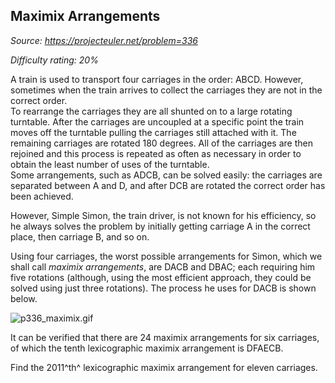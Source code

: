 Maximix Arrangements
--------------------

*Source: https://projecteuler.net/problem=336*


*Difficulty rating: 20%*

A train is used to transport four carriages in the order: ABCD. However,
sometimes when the train arrives to collect the carriages they are not
in the correct order.\
 To rearrange the carriages they are all shunted on to a large rotating
turntable. After the carriages are uncoupled at a specific point the
train moves off the turntable pulling the carriages still attached with
it. The remaining carriages are rotated 180 degrees. All of the
carriages are then rejoined and this process is repeated as often as
necessary in order to obtain the least number of uses of the turntable.\
 Some arrangements, such as ADCB, can be solved easily: the carriages
are separated between A and D, and after DCB are rotated the correct
order has been achieved.

However, Simple Simon, the train driver, is not known for his
efficiency, so he always solves the problem by initially getting
carriage A in the correct place, then carriage B, and so on.

Using four carriages, the worst possible arrangements for Simon, which
we shall call *maximix arrangements*, are DACB and DBAC; each requiring
him five rotations (although, using the most efficient approach, they
could be solved using just three rotations). The process he uses for
DACB is shown below.

![p336\_maximix.gif](project/images/p336_maximix.gif)

It can be verified that there are 24 maximix arrangements for six
carriages, of which the tenth lexicographic maximix arrangement is
DFAECB.

Find the 2011^th^ lexicographic maximix arrangement for eleven
carriages.
